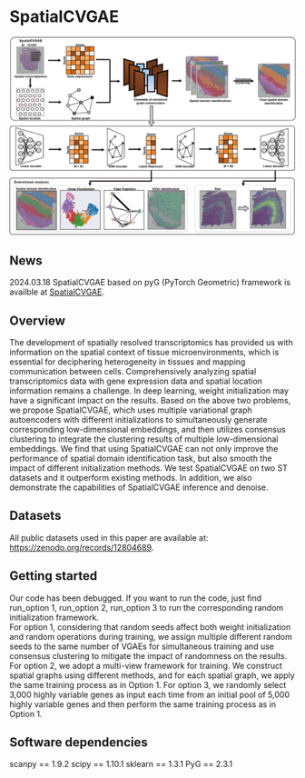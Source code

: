 # SpatialCVGAE
![image](https://github.com/JinyunNiu/SpatialCVGAE/blob/main/SpatialCVGAE_Overview.jpg)
## News
2024.03.18 SpatialCVGAE based on pyG (PyTorch Geometric) framework is availble at [SpatialCVGAE](https://github.com/wenwenmin/SpatialCVGAE/blob/main/SpatialCVGAE.py).
## Overview
The development of spatially resolved transcriptomics has provided us with information on the spatial context of tissue microenvironments, which is essential for deciphering heterogeneity in tissues and mapping communication between cells. Comprehensively analyzing spatial transcriptomics data with gene expression data and spatial location information remains a challenge. In deep learning, weight initialization may have a significant impact on the results. Based on the above two problems, we propose SpatialCVGAE, which uses multiple variational graph autoencoders with different initializations to simultaneously generate corresponding low-dimensional embeddings, and then utilizes consensus clustering to integrate the clustering results of multiple low-dimensional embeddings. We find that using SpatialCVGAE can not only improve the performance of spatial domain identification task, but also smooth the impact of different initialization methods. We test SpatialCVGAE on two ST datasets and it outperform existing methods. In addition, we also demonstrate the capabilities of SpatialCVGAE inference and  denoise.
## Datasets
All public datasets used in this paper are available at: https://zenodo.org/records/12804689.
## Getting started
Our code has been debugged. If you want to run the code, just find run_option 1, run_option 2, run_option 3 to run the corresponding random initialization framework.
<br>For option 1, considering that random seeds affect both weight initialization and random operations during training, we assign multiple different random seeds to the same number of VGAEs for simultaneous training and use consensus clustering to mitigate the impact of randomness on the results. For option 2, we adopt a multi-view framework for training. We construct spatial graphs using different methods, and for each spatial graph, we apply the same training process as in Option 1. For option 3, we randomly select 3,000 highly variable genes as input each time from an initial pool of 5,000 highly variable genes and then perform the same training process as in Option 1.
## Software dependencies
scanpy == 1.9.2
scipy == 1.10.1
sklearn == 1.3.1
PyG == 2.3.1
